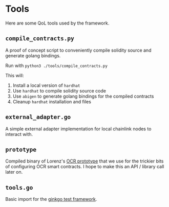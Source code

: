 # Tools

Here are some QoL tools used by the framework.

## `compile_contracts.py`

A proof of concept script to conveniently compile solidity source and generate golang bindings.

Run with `python3 ./tools/compile_contracts.py`

This will:

1. Install a local version of `hardhat`
2. Use `hardhat` to compile solidity source code
3. Use `abigen` to generate golang bindings for the compiled contracts
4. Cleanup `hardhat` installation and files

## `external_adapter.go`

A simple external adapter implementation for local chainlink nodes to interact with.

## `prototype`

Compiled binary of Lorenz's [OCR prototype](https://github.com/smartcontractkit/offchain-reporting/tree/master/lib/prototype)
that we use for the trickier bits of configuring OCR smart contracts. I hope to make this an API / library call later on.

## `tools.go`

Basic import for the [ginkgo test framework](https://github.com/onsi/ginkgo).
